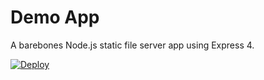 Demo App
========
A barebones Node.js static file server app using Express 4.

[![Deploy](https://www.herokucdn.com/deploy/button.svg)](https://heroku.com/deploy)
